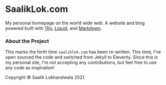 # SaalikLok.com

My personal homepage on the world wide web. 
A website and blog powered built with [11ty](https://www.11ty.dev/), [Liquid](https://shopify.github.io/liquid/), and [Markdown](https://www.markdownguide.org/).

### About the Project

This marks the forth time `saaliklok.com` has been re-written. This time, I've open sourced the code and switched from Jekyll to Eleventy. Since this is my personal site, I'm not accepting any contributions, but feel free to use any code as inspiration!

Copyright &copy; Saalik Lokhandwala 2021
